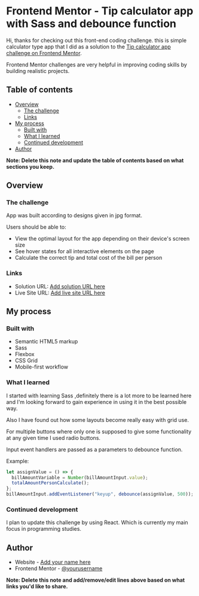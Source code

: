 # Frontend Mentor - Tip calculator app with Sass and debounce function

Hi, thanks for checking out this front-end coding challenge.
this is simple calculator type app that I did as a solution to the [Tip calculator app challenge on Frontend Mentor](https://www.frontendmentor.io/challenges/tip-calculator-app-ugJNGbJUX).

Frontend Mentor challenges are very helpful in improving coding skills by building realistic projects.

## Table of contents

- [Overview](#overview)
  - [The challenge](#the-challenge)
  - [Links](#links)
- [My process](#my-process)
  - [Built with](#built-with)
  - [What I learned](#what-i-learned)
  - [Continued development](#continued-development)
- [Author](#author)

**Note: Delete this note and update the table of contents based on what sections you keep.**

## Overview

### The challenge

App was built according to designs given in jpg format.

Users should be able to:

- View the optimal layout for the app depending on their device's screen size
- See hover states for all interactive elements on the page
- Calculate the correct tip and total cost of the bill per person

### Links

- Solution URL: [Add solution URL here](https://your-solution-url.com)
- Live Site URL: [Add live site URL here](https://your-live-site-url.com)

## My process

### Built with

- Semantic HTML5 markup
- Sass
- Flexbox
- CSS Grid
- Mobile-first workflow

### What I learned

I started with learning Sass ,definitely there is a lot more to be learned here and I'm looking forward to gain experience in using it in the best possible way.

Also I have found out how some layouts become really easy with grid use.

For multiple buttons where only one is supposed to give some functionality at any given time I used radio buttons.

Input event handlers are passed as a parameters to debounce function.

Example:

```js
let assignValue = () => {
  billAmountVariable = Number(billAmountInput.value);
  totalAmountPersonCalculate();
};
billAmountInput.addEventListener("keyup", debounce(assignValue, 500));
```

### Continued development

I plan to update this challenge by using React. Which is currently my main focus in programming studies.

## Author

- Website - [Add your name here](https://www.your-site.com)
- Frontend Mentor - [@yourusername](https://www.frontendmentor.io/profile/yourusername)

**Note: Delete this note and add/remove/edit lines above based on what links you'd like to share.**
